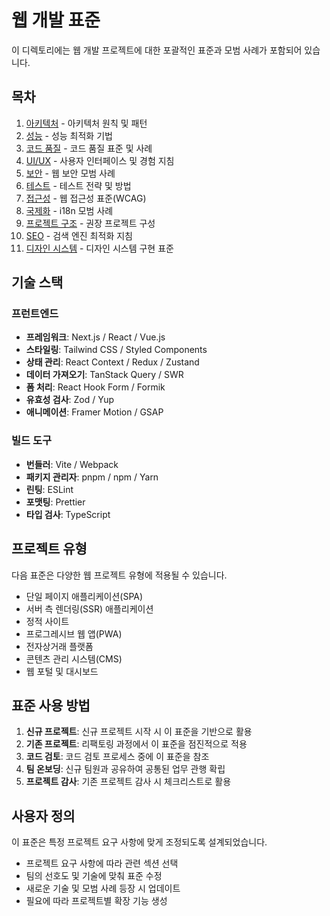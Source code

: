 # 웹 개발 표준

이 디렉토리에는 웹 개발 프로젝트에 대한 포괄적인 표준과 모범 사례가 포함되어 있습니다.

## 목차

1. [아키텍처](architecture.md) - 아키텍처 원칙 및 패턴
2. [성능](performance.md) - 성능 최적화 기법
3. [코드 품질](code-quality.md) - 코드 품질 표준 및 사례
4. [UI/UX](ui-ux.md) - 사용자 인터페이스 및 경험 지침
5. [보안](security.md) - 웹 보안 모범 사례
6. [테스트](testing.md) - 테스트 전략 및 방법
7. [접근성](accessibility.md) - 웹 접근성 표준(WCAG)
8. [국제화](internationalization.md) - i18n 모범 사례
9. [프로젝트 구조](project-structure.md) - 권장 프로젝트 구성
10. [SEO](seo.md) - 검색 엔진 최적화 지침
11. [디자인 시스템](design-system.md) - 디자인 시스템 구현 표준

## 기술 스택

### 프런트엔드
- **프레임워크**: Next.js / React / Vue.js
- **스타일링**: Tailwind CSS / Styled Components
- **상태 관리**: React Context / Redux / Zustand
- **데이터 가져오기**: TanStack Query / SWR
- **폼 처리**: React Hook Form / Formik
- **유효성 검사**: Zod / Yup
- **애니메이션**: Framer Motion / GSAP

### 빌드 도구
- **번들러**: Vite / Webpack
- **패키지 관리자**: pnpm / npm / Yarn
- **린팅**: ESLint
- **포맷팅**: Prettier
- **타입 검사**: TypeScript

## 프로젝트 유형

다음 표준은 다양한 웹 프로젝트 유형에 적용될 수 있습니다.

- 단일 페이지 애플리케이션(SPA)
- 서버 측 렌더링(SSR) 애플리케이션
- 정적 사이트
- 프로그레시브 웹 앱(PWA)
- 전자상거래 플랫폼
- 콘텐츠 관리 시스템(CMS)
- 웹 포털 및 대시보드

## 표준 사용 방법

1. **신규 프로젝트**: 신규 프로젝트 시작 시 이 표준을 기반으로 활용
2. **기존 프로젝트**: 리팩토링 과정에서 이 표준을 점진적으로 적용
3. **코드 검토**: 코드 검토 프로세스 중에 이 표준을 참조
4. **팀 온보딩**: 신규 팀원과 공유하여 공통된 업무 관행 확립
5. **프로젝트 감사**: 기존 프로젝트 감사 시 체크리스트로 활용

## 사용자 정의

이 표준은 특정 프로젝트 요구 사항에 맞게 조정되도록 설계되었습니다.

- 프로젝트 요구 사항에 따라 관련 섹션 선택
- 팀의 선호도 및 기술에 맞춰 표준 수정
- 새로운 기술 및 모범 사례 등장 시 업데이트
- 필요에 따라 프로젝트별 확장 기능 생성